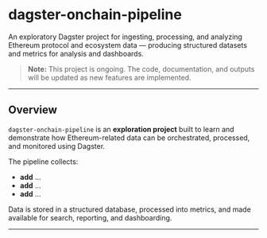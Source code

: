 # dagster-onchain-pipeline

An exploratory Dagster project for ingesting, processing, and analyzing Ethereum protocol and ecosystem data — producing structured datasets and metrics for analysis and dashboards.

> **Note:** This project is ongoing. The code, documentation, and outputs will be updated as new features are implemented.

---

## Overview

`dagster-onchain-pipeline` is an **exploration project** built to learn and demonstrate how Ethereum-related data can be orchestrated, processed, and monitored using Dagster.

The pipeline collects:
- **add** ...
- **add** ...
- **add** ...

Data is stored in a structured database, processed into metrics, and made available for search, reporting, and dashboarding.

---
